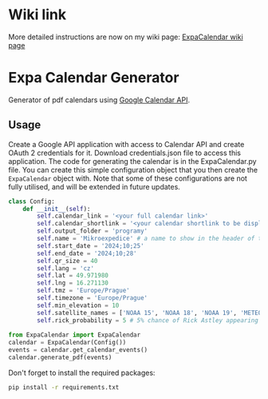 # Wiki link
More detailed instructions are now on my wiki page:
[ExpaCalendar wiki page](https://wiki.swpelc.eu/ExpaCalendar/)

# Expa Calendar Generator
Generator of pdf calendars using [Google Calendar API](https://developers.google.com/calendar/).

## Usage
Create a Google API application with access to Calendar API and create OAuth 2 credentials for it. Download credentials.json file to access this application.
The code for generating the calendar is in the ExpaCalendar.py file. You can create this simple configuration object that you then create the `ExpaCalendar` object with.
Note that some of these configurations are not fully utilised, and will be extended in future updates.
```python
class Config:
    def __init__(self):
        self.calendar_link = '<your full calendar link>'
        self.calendar_shortlink = '<your calendar shortlink to be displayed under the QR code>'
        self.output_folder = 'programy'
        self.name = 'Mikroexpedice' # a name to show in the header of the calendar
        self.start_date = '2024;10;25'
        self.end_date = '2024;10;28'
        self.qr_size = 40
        self.lang = 'cz'
        self.lat = 49.971980
        self.lng = 16.271130
        self.tmz = 'Europe/Prague'
        self.timezone = 'Europe/Prague'
        self.min_elevation = 10
        self.satellite_names = ['NOAA 15', 'NOAA 18', 'NOAA 19', 'METEOR-M 2', 'ISS (ZARYA)']
        self.rick_probability = 5 # 5% chance of Rick Astley appearing in the QR code
        
from ExpaCalendar import ExpaCalendar
calendar = ExpaCalendar(Config())
events = calendar.get_calendar_events()
calendar.generate_pdf(events)
```

Don't forget to install the required packages:

```bash
pip install -r requirements.txt
```
